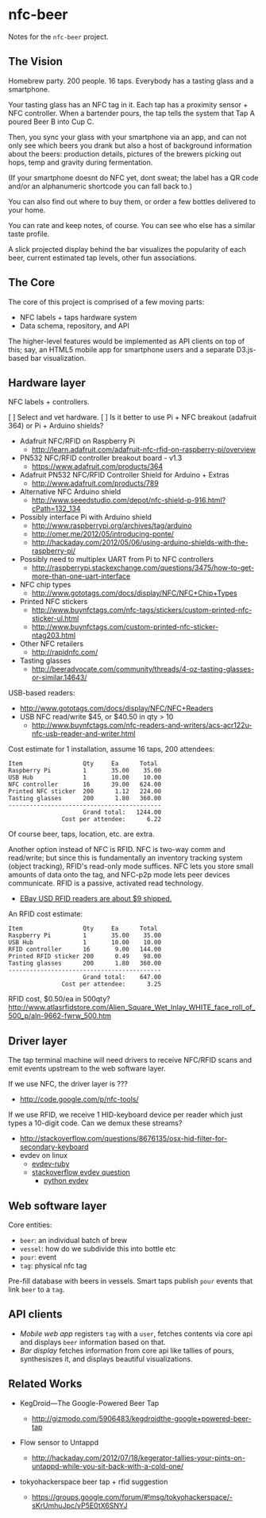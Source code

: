 nfc-beer
========

Notes for the `nfc-beer` project.

The Vision
----------

Homebrew party.  200 people.  16 taps.  Everybody has a tasting glass and a smartphone.

Your tasting glass has an NFC tag in it.  Each tap has a proximity sensor + NFC controller.
When a bartender pours, the tap tells the system that Tap A poured Beer B into Cup C.

Then, you sync your glass with your smartphone via an app, and can not only see
which beers you drank but also a host of background information about the beers:
production details, pictures of the brewers picking out hops, temp and gravity during
fermentation.

(If your smartphone doesnt do NFC yet, dont sweat; the label has a QR code and/or
an alphanumeric shortcode you can fall back to.)

You can also find out where to buy them, or order a few bottles delivered to your home.

You can rate and keep notes, of course.  You can see who else has a similar taste profile.

A slick projected display behind the bar visualizes the popularity of each beer,
current estimated tap levels, other fun associations.

The Core
--------

The core of this project is comprised of a few moving parts:

* NFC labels + taps hardware system
* Data schema, repository, and API

The higher-level features would be implemented as API clients on top of this;
say, an HTML5 mobile app for smartphone users and a separate D3.js-based
bar visualization.

Hardware layer
--------------

NFC labels + controllers.

[ ] Select and vet hardware.
[ ] Is it better to use Pi + NFC breakout (adafruit 364) or Pi + Arduino shields?

* Adafruit NFC/RFID on Raspberry Pi
  * <http://learn.adafruit.com/adafruit-nfc-rfid-on-raspberry-pi/overview>
* PN532 NFC/RFID controller breakout board - v1.3
  * <https://www.adafruit.com/products/364>
* Adafruit PN532 NFC/RFID Controller Shield for Arduino + Extras
  * <http://www.adafruit.com/products/789>
* Alternative NFC Arduino shield
  * <http://www.seeedstudio.com/depot/nfc-shield-p-916.html?cPath=132_134>
* Possibly interface Pi with Arduino shield
  * <http://www.raspberrypi.org/archives/tag/arduino>
  * <http://omer.me/2012/05/introducing-ponte/>
  * <http://hackaday.com/2012/05/06/using-arduino-shields-with-the-raspberry-pi/>
* Possibly need to multiplex UART from Pi to NFC controllers
  * <http://raspberrypi.stackexchange.com/questions/3475/how-to-get-more-than-one-uart-interface>
* NFC chip types
  * <http://www.gototags.com/docs/display/NFC/NFC+Chip+Types>
* Printed NFC stickers
  * <http://www.buynfctags.com/nfc-tags/stickers/custom-printed-nfc-sticker-ul.html>
  * <http://www.buynfctags.com/custom-printed-nfc-sticker-ntag203.html>
* Other NFC retailers
  * <http://rapidnfc.com/>
* Tasting glasses
  * <http://beeradvocate.com/community/threads/4-oz-tasting-glasses-or-similar.14643/>

USB-based readers:
* <http://www.gototags.com/docs/display/NFC/NFC+Readers>
* USB NFC read/write $45, or $40.50 in qty > 10
  * <http://www.buynfctags.com/nfc-readers-and-writers/acs-acr122u-nfc-usb-reader-and-writer.html>

Cost estimate for 1 installation, assume 16 taps, 200 attendees:

    Item                 Qty     Ea      Total
    Raspberry Pi         1       35.00    35.00
    USB Hub              1       10.00    10.00
    NFC controller       16      39.00   624.00
    Printed NFC sticker  200      1.12   224.00
    Tasting glasses      200      1.80   360.00
    -------------------------------------------
                         Grand total:   1244.00
                   Cost per attendee:      6.22

Of course beer, taps, location, etc. are extra.

Another option instead of NFC is RFID.  NFC is two-way comm and read/write; but since
this is fundamentally an inventory tracking system (object tracking), RFID's
read-only mode suffices.  NFC lets you store small amounts of data onto the tag,
and NFC-p2p mode lets peer devices communicate.  RFID is a passive, activated read
technology.

* [EBay USD RFID readers are about $9 shipped.](http://www.ebay.com/itm/New-Black-Security-USB-RFID-ID-Proximity-Sensor-Smart-Card-Reader-125Khz-EM4100-/221046309121?pt=BI_Security_Fire_Protection&hash=item3377630101)


An RFID cost estimate:

    Item                 Qty     Ea      Total
    Raspberry Pi         1       35.00    35.00
    USB Hub              1       10.00    10.00
    RFID controller      16       9.00   144.00
    Printed RFID sticker 200      0.49    98.00
    Tasting glasses      200      1.80   360.00
    -------------------------------------------
                         Grand total:    647.00
                   Cost per attendee:      3.25


RFID cost, $0.50/ea in 500qty?
http://www.atlasrfidstore.com/Alien_Square_Wet_Inlay_WHITE_face_roll_of_500_p/aln-9662-fwrw_500.htm

Driver layer
------------

The tap terminal machine will need drivers to receive NFC/RFID scans and
emit events upstream to the web software layer.

If we use NFC, the driver layer is ???

* http://code.google.com/p/nfc-tools/

If we use RFID, we receive 1 HID-keyboard device per reader which just types
a 10-digit code.  Can we demux these streams?

* <http://stackoverflow.com/questions/8676135/osx-hid-filter-for-secondary-keyboard>
* evdev on linux
  * [evdev-ruby](http://hewner.com/2006/08/21/evdev-for-ruby-with-morse-code/)
  * [stackoverflow evdev question](http://stackoverflow.com/questions/5834220/how-to-read-out-an-usb-rfid-reader-imitating-an-hid-keyboard-using-linux-and-pyt)
    * [python evdev](http://128.130.182.59:8888/ceat/git/index.php?p=ceatclient.git&a=blob&h=d5be91bcf14cee983afdb03cfe8172b8984ac629&hb=42b464b5a31541e77d9955940d408d1c4bb40f88&f=evdev3.py)


Web software layer
------------------

Core entities:

* `beer`: an individual batch of brew
* `vessel`: how do we subdivide this into bottle etc
* `pour`: event
* `tag`: physical nfc tag

Pre-fill database with beers in vessels.
Smart taps publish `pour` events that link `beer` to a `tag`.

API clients
------------

* *Mobile web app* registers `tag` with a `user`, fetches contents via core api
  and displays `beer` information based on that.
* *Bar display* fetches information from core api like tallies of pours, synthesiszes it,
   and displays beautiful visualizations.

Related Works
-------------

* KegDroid—The Google-Powered Beer Tap
  * <http://gizmodo.com/5906483/kegdroidthe-google+powered-beer-tap>

* Flow sensor to Untappd
  * <http://hackaday.com/2012/07/18/kegerator-tallies-your-pints-on-untappd-while-you-sit-back-with-a-cold-one/>

* tokyohackerspace beer tap + rfid suggestion
  * <https://groups.google.com/forum/#!msg/tokyohackerspace/-sKrUmhuJpc/vP5E0tX6SNYJ>

